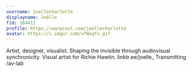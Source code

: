 ```yaml
---
username: joellecharlotte
displayname: Joëlle
fid: 364411
profile: https://warpcast.com/joellecharlotte
avatar: https://i.imgur.com/vfWeqfv.gif
---
```

Artist, designer, visualist. Shaping the invisible through audiovisual synchronicity. Visual artist for Richie Hawtin. linktr.ee/joelle_ Transmitting /av-lab  
